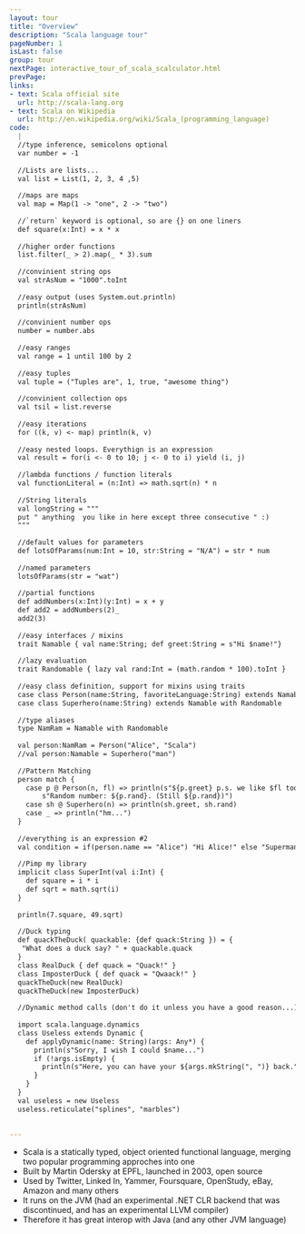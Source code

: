 ```yaml
---
layout: tour
title: "Overview"
description: "Scala language tour"
pageNumber: 1
isLast: false
group: tour
nextPage: interactive_tour_of_scala_scalculator.html
prevPage: 
links:
- text: Scala official site
  url: http://scala-lang.org
- text: Scala on Wikipedia
  url: http://en.wikipedia.org/wiki/Scala_(programming_language)
code:
  |
  //type inference, semicolons optional    
  var number = -1   
  
  //Lists are lists...      
  val list = List(1, 2, 3, 4 ,5)   
  
  //maps are maps     
  val map = Map(1 -> "one", 2 -> "two")   
  
  //`return` keyword is optional, so are {} on one liners  
  def square(x:Int) = x * x   
  
  //higher order functions  
  list.filter(_ > 2).map(_ * 3).sum   
  
  //convinient string ops    
  val strAsNum = "1000".toInt   
  
  //easy output (uses System.out.println)    
  println(strAsNum)   
  
  //convinient number ops     
  number = number.abs   
  
  //easy ranges     
  val range = 1 until 100 by 2   
  
  //easy tuples    
  val tuple = ("Tuples are", 1, true, "awesome thing")   
  
  //convinient collection ops     
  val tsil = list.reverse   
  
  //easy iterations    
  for ((k, v) <- map) println(k, v)   
  
  //easy nested loops. Everythign is an expression   
  val result = for(i <- 0 to 10; j <- 0 to i) yield (i, j)   
  
  //lambda functions / function literals   
  val functionLiteral = (n:Int) => math.sqrt(n) * n    
  
  //String literals   
  val longString = """    
  put " anything  you like in here except three consecutive " :)     
  """    
  
  //default values for parameters   
  def lotsOfParams(num:Int = 10, str:String = "N/A") = str * num  
  
  //named parameters  
  lotsOfParams(str = "wat")  
  
  //partial functions   
  def addNumbers(x:Int)(y:Int) = x + y  
  def add2 = addNumbers(2)_  
  add2(3)   
  
  //easy interfaces / mixins     
  trait Namable { val name:String; def greet:String = s"Hi $name!"}   
  
  //lazy evaluation    
  trait Randomable { lazy val rand:Int = (math.random * 100).toInt }   
  
  //easy class definition, support for mixins using traits     
  case class Person(name:String, favoriteLanguage:String) extends Namable with Randomable    
  case class Superhero(name:String) extends Namable with Randomable    
  
  //type aliases   
  type NamRam = Namable with Randomable   
  
  val person:NamRam = Person("Alice", "Scala")     
  //val person:Namable = Superhero("man")     
  
  //Pattern Matching   
  person match {     
    case p @ Person(n, fl) => println(s"${p.greet} p.s. we like $fl too!" +  
        s"Random number: ${p.rand}. (Still ${p.rand})")    
    case sh @ Superhero(n) => println(sh.greet, sh.rand)    
    case _ => println("hm...")    
  }    
  
  //everything is an expression #2    
  val condition = if(person.name == "Alice") "Hi Alice!" else "Superman?"     
  
  //Pimp my library     
  implicit class SuperInt(val i:Int) {      
    def square = i * i     
    def sqrt = math.sqrt(i)    
  }     
  
  println(7.square, 49.sqrt)  
  
  //Duck typing     
  def quackTheDuck( quackable: {def quack:String }) = {  
   "What does a duck say? " + quackable.quack    
  }  
  class RealDuck { def quack = "Quack!" }    
  class ImposterDuck { def quack = "Qwaack!" }    
  quackTheDuck(new RealDuck)    
  quackTheDuck(new ImposterDuck)    
  
  //Dynamic method calls (don't do it unless you have a good reason...)     
  
  import scala.language.dynamics    
  class Useless extends Dynamic {    
    def applyDynamic(name: String)(args: Any*) {    
      println(s"Sorry, I wish I could $name...")    
      if (!args.isEmpty) {    
        println(s"Here, you can have your ${args.mkString(", ")} back.")    
      }    
    }    
  }    
  val useless = new Useless    
  useless.reticulate("splines", "marbles")    
  
  
---
```


- Scala is a statically typed, object oriented functional language, merging two popular programming approches into one
- Built by Martin Odersky at EPFL, launched in 2003, open source
- Used by Twitter, Linked In, Yammer, Foursquare, OpenStudy, eBay, Amazon and many others
- It runs on the JVM (had an experimental .NET CLR backend that was discontinued, and has an experimental LLVM compiler)
- Therefore it has great interop with Java (and any other JVM language) 